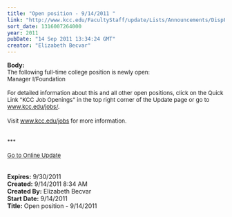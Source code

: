 ```yaml
---
title: "Open position - 9/14/2011 "
link: "http://www.kcc.edu/FacultyStaff/update/Lists/Announcements/DispForm.aspx?ID=442"
sort_date: 1316007264000
year: 2011
pubDate: "14 Sep 2011 13:34:24 GMT"
creator: "Elizabeth Becvar"
---
```


<div><b>Body:</b> <div class="ExternalClassE2262D28D8D8427B8E29C413062BA37C">
<div><font size="2">The following full-time college position is newly open: </font></div>
<div><font size="2">Manager I/Foundation <br /> <br />For detailed information about this and all other open positions, click on the Quick Link &quot;KCC Job Openings&quot; in the top right corner of the Update page or go to </font><a href="/jobs"><font size="2">www.kcc.edu/jobs/</font></a><font size="2">.</font></div>
<div><font size="2"></font> </div>
<div><font size="2">Visit </font><a href="/jobs"><font size="2">www.kcc.edu/jobs</font></a><font size="2"> for more information.</font></div><font size="2">
<div><br /> <br />***<br /> <br /><a href="/FacultyStaff/update/Pages/dailyupdate.aspx">Go to Online Update</a> </div>
<div> </div>
<div></font> </div></div></div>
<div><b>Expires:</b> 9/30/2011</div>
<div><b>Created:</b> 9/14/2011 8:34 AM</div>
<div><b>Created By:</b> Elizabeth Becvar</div>
<div><b>Start Date:</b> 9/14/2011</div>
<div><b>Title:</b> Open position - 9/14/2011 </div>
